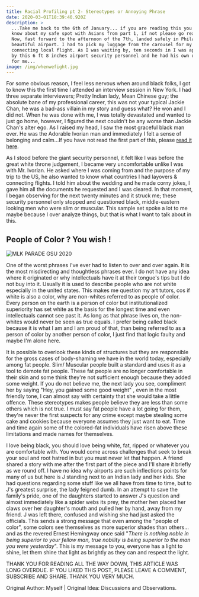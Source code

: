```yaml
---
title: Racial Profiling pt 2- Stereotypes or Annoying Phrase
date: 2020-03-01T18:39:40.920Z
description: >
  ...Take me back to the 6th of January... if you are reading this you already
  know about my safe spot with Asians from part 1, if not please go read it.
  Now, fast forward to the afternoon of the 7th, landed safely in Philadelphia's
  beautiful airport. I had to pick my luggage from the carousel for my next
  connecting local flight. As I was waiting by, ten seconds in I was approached
  by this 6 ft 8 inches airport security personnel and he had his own questions
  for me... 
image: /img/whenwefight.jpg
---
```

For some obvious reason, I feel less nervous when around black folks, I got to know this the first time I attended an interview session in New York. I had three separate interviewers; Pretty Indian lady, Mean Chinese guy; the absolute bane of my professional career, this was not your typical Jackie Chan, he was a bad-ass villain in my story and guess what? He won and I did not. When he was done with me, I was totally devastated and wanted to just go home, however, I figured the next couldn't be any worse than Jackie Chan's alter ego. As I raised my head, I saw the most graceful black man ever. He was the Adorable Ivorian man and immediately I felt a sense of belonging and calm...If you have not read the first part of this, please [read it here](https://owoniyiadedoyin.com/post/racial-profiling-how-the-world-works/).

As I stood before the giant security personnel, it felt like I was before the great white throne judgement, I became very uncomfortable unlike I was with Mr. Ivorian. He asked where I was coming from and the purpose of my trip to the US, he also wanted to know what countries I had layovers & connecting flights. I told him about the wedding and he made corny jokes, I gave him all the documents he requested and I was cleared. In that moment, I began observing for the next twenty minutes and it struck me; these security personnel only stopped and questioned black, middle-eastern looking men who were slim or muscular. This sample set spoke a lot to me maybe because I over analyze things, but that is what I want to talk about in this.

## People of Color ? You wish !

![MLK PARADE GSU 2020](/img/img_5217.jpg "I was present at the MLK PARADE Georgia Southern 2020.")

One of the worst phrases I've ever had to listen to over and over again. It is the most misdirecting  and thoughtless phrases ever. I do not have any idea where it originated or why intellectuals have it at their tongue's tips but I do not buy into it. Usually it is used to describe people who are not white especially in the united states. This makes me question my art tutors, cos if white is also a color, why are non-whites referred to as people of color. Every person on the earth is a person of color but institutionalized superiority has set white as the basis for the longest time and even intellectuals cannot see past it. As long as that phrase lives on, the non-whites would never be seen as true equals. I prefer being called black because it is what I am and I am proud of that, than being referred to as a person of color by another person of color, I just find that logic faulty and maybe I'm alone here. 

It is possible to overlook these kinds of structures but they are responsible for the gross cases of body-shaming we have in the world today, especially among fat people. Slim/ Muscular people built a standard and uses it as a tool to demote fat people. These fat people are no longer comfortable in their skin and some think they're not sufficient enough because they added some weight. If you do not believe me, the next lady you see, compliment her by saying "Hey, you gained some good weight" , even in the most friendly tone, I can almost say with certainty that she would take a little offence. These stereotypes makes people believe they are less than some others which is not true. I must say fat people have a lot going for them, they're never the first suspects for any crime except maybe stealing some cake and cookies because everyone assumes they just want to eat. Time and time again some of the colored-fat individuals have risen above these limitations and made names for themselves.

I love being black, you should love being white, fat, ripped or whatever you are comfortable with. You would come across challenges that seek to break your soul and root hatred in but you must never let that happen. A friend shared a story with me after the first part of the piece and I'll share it briefly as we round off. I have no idea why airports are such inflections points for many of us but here is J standing next to an Indian lady and her kids. She had questions regarding some stuff like we all have from time to time, but to J's greatest surprise, the lady feigned dumb. In an attempt to save the family's pride, one of the daughters started to answer J's question and almost immediately like a spider webs its prey, the mother hen placed her claws over her daughter's mouth and pulled her by hand, away from my friend. J was left there, confused and wishing she had just asked the officials. This sends a strong message that even among the "people of color", some colors see themselves as more superior shades than others... and as the revered Ernest Hemingway once said "_There is nothing noble in being superior to your fellow man, true nobility is being superior to the man you were yesterday_". This is my message to you, everyone has a light to shine, let them shine that light as brightly as they can and respect the light.

THANK YOU FOR READING ALL THE WAY DOWN, THIS ARTICLE WAS LONG OVERDUE. IF YOU LIKED THIS POST, PLEASE LEAVE A COMMENT, SUBSCRIBE AND SHARE. THANK YOU VERY MUCH.

Original Author: Myself | Original Idea: Discussions and Observations.
